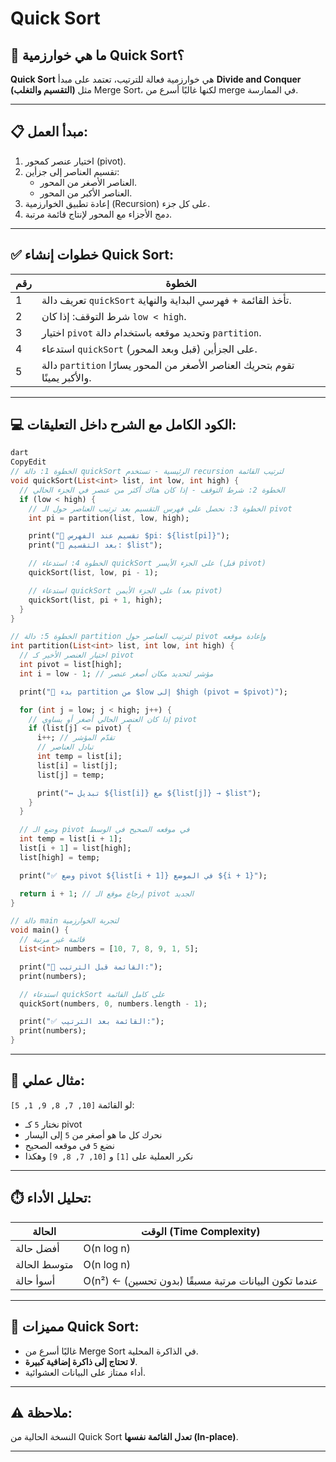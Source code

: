 # Quick Sort

## 🚀 ما هي خوارزمية Quick Sort؟

**Quick Sort** هي خوارزمية فعالة للترتيب، تعتمد على مبدأ **Divide and Conquer (التقسيم والتغلب)** مثل Merge Sort، لكنها غالبًا أسرع من merge في الممارسة.

---

## 📋 مبدأ العمل:

1. اختيار عنصر كمحور (pivot).
2. تقسيم العناصر إلى جزأين:
    - العناصر الأصغر من المحور.
    - العناصر الأكبر من المحور.
3. إعادة تطبيق الخوارزمية (Recursion) على كل جزء.
4. دمج الأجزاء مع المحور لإنتاج قائمة مرتبة.

---

## ✅ خطوات إنشاء Quick Sort:

| رقم | الخطوة |
| --- | --- |
| 1 | تعريف دالة `quickSort` تأخذ القائمة + فهرسي البداية والنهاية. |
| 2 | شرط التوقف: إذا كان `low < high`. |
| 3 | اختيار `pivot` وتحديد موقعه باستخدام دالة `partition`. |
| 4 | استدعاء `quickSort` على الجزأين (قبل وبعد المحور). |
| 5 | دالة `partition` تقوم بتحريك العناصر الأصغر من المحور يسارًا والأكبر يمينًا. |

---

## 💻 الكود الكامل مع الشرح داخل التعليقات:

```dart
dart
CopyEdit
// الخطوة 1: دالة quickSort الرئيسية - تستخدم recursion لترتيب القائمة
void quickSort(List<int> list, int low, int high) {
  // الخطوة 2: شرط التوقف - إذا كان هناك أكثر من عنصر في الجزء الحالي
  if (low < high) {
    // الخطوة 3: نحصل على فهرس التقسيم بعد ترتيب العناصر حول الـ pivot
    int pi = partition(list, low, high);

    print("🔄 تقسيم عند الفهرس $pi: ${list[pi]}");
    print("🔹 بعد التقسيم: $list");

    // الخطوة 4: استدعاء quickSort على الجزء الأيسر (قبل pivot)
    quickSort(list, low, pi - 1);

    // استدعاء quickSort على الجزء الأيمن (بعد pivot)
    quickSort(list, pi + 1, high);
  }
}

// الخطوة 5: دالة partition لترتيب العناصر حول pivot وإعادة موقعه
int partition(List<int> list, int low, int high) {
  // اختيار العنصر الأخير كـ pivot
  int pivot = list[high];
  int i = low - 1; // مؤشر لتحديد مكان أصغر عنصر

  print("📌 بدء partition من $low إلى $high (pivot = $pivot)");

  for (int j = low; j < high; j++) {
    // إذا كان العنصر الحالي أصغر أو يساوي pivot
    if (list[j] <= pivot) {
      i++; // تقدّم المؤشر
      // تبادل العناصر
      int temp = list[i];
      list[i] = list[j];
      list[j] = temp;

      print("↔️ تبديل ${list[i]} مع ${list[j]} → $list");
    }
  }

  // وضع الـ pivot في موقعه الصحيح في الوسط
  int temp = list[i + 1];
  list[i + 1] = list[high];
  list[high] = temp;

  print("✅ وضع pivot ${list[i + 1]} في الموضع ${i + 1}");

  return i + 1; // إرجاع موقع الـ pivot الجديد
}

// دالة main لتجربة الخوارزمية
void main() {
  // قائمة غير مرتبة
  List<int> numbers = [10, 7, 8, 9, 1, 5];

  print("🔢 القائمة قبل الترتيب:");
  print(numbers);

  // استدعاء quickSort على كامل القائمة
  quickSort(numbers, 0, numbers.length - 1);

  print("✅ القائمة بعد الترتيب:");
  print(numbers);
}

```

---

## 🧪 مثال عملي:

لو القائمة `[10, 7, 8, 9, 1, 5]`:

- نختار `5` كـ pivot
- نحرك كل ما هو أصغر من `5` إلى اليسار
- نضع `5` في موقعه الصحيح
- نكرر العملية على `[1]` و `[10, 7, 8, 9]` وهكذا

---

## ⏱️ تحليل الأداء:

| الحالة | الوقت (Time Complexity) |
| --- | --- |
| أفضل حالة | O(n log n) |
| متوسط الحالة | O(n log n) |
| أسوأ حالة | O(n²) ← عندما تكون البيانات مرتبة مسبقًا (بدون تحسين) |

---

## 🧠 مميزات Quick Sort:

- غالبًا أسرع من Merge Sort في الذاكرة المحلية.
- **لا تحتاج إلى ذاكرة إضافية كبيرة**.
- أداء ممتاز على البيانات العشوائية.

---

## ⚠️ ملاحظة:

النسخة الحالية من Quick Sort **تعدل القائمة نفسها (In-place)**.

---

##